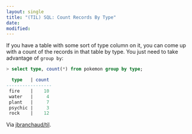 ```yaml
---
layout: single
title: "(TIL) SQL: Count Records By Type"
date:
modified:
---
```


If you have a table with some sort of type column on it, you can come up
with a count of the records in that table by type. You just need to take
advantage of `group by`:

```sql
> select type, count(*) from pokemon group by type;

  type   | count
-----------------
 fire    |    10
 water   |     4
 plant   |     7
 psychic |     3
 rock    |    12
```

Via [jbranchaud/til](https://github.com/jbranchaud/til).
